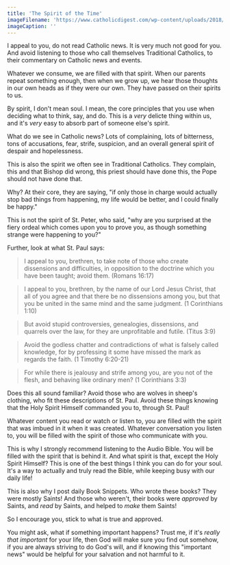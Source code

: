 ```yaml
---
title: 'The Spirit of the Time'
imageFilename: 'https://www.catholicdigest.com/wp-content/uploads/2018/05/Jean_II_Restout_-_Pentec%C3%B4te.jpg'
imageCaption: ''
---
```


I appeal to you, do not read Catholic news. It is very much not good for you. And avoid listening to those who call themselves Traditional Catholics, to their commentary on Catholic news and events.

Whatever we consume, we are filled with that spirit. When our parents repeat something enough, then when we grow up, we hear those thoughts in our own heads as if they were our own. They have passed on their spirits to us.

By spirit, I don't mean soul. I mean, the core principles that you use when deciding what to think, say, and do. This is a *very* delicte thing within us, and it's *very* easy to absorb part of someone else's spirit.

What do we see in Catholic news? Lots of complaining, lots of bitterness, tons of accusations, fear, strife, suspicion, and an overall general spirit of despair and hopelessness.

This is also the spirit we often see in Traditional Catholics. They complain, this and that Bishop did wrong, this priest should have done this, the Pope should not have done that.

Why? At their core, they are saying, "if only those in charge would actually stop bad things from happening, my life would be better, and I could finally be happy."

This is not the spirit of St. Peter, who said, "why are you surprised at the fiery ordeal which comes upon you to prove you, as though something strange were happening to you?"

Further, look at what St. Paul says:

> I appeal to you, brethren, to take note of those who create dissensions and difficulties, in opposition to the doctrine which you have been taught; avoid them. (Romans 16:17)

> I appeal to you, brethren, by the name of our Lord Jesus Christ, that all of you agree and that there be no dissensions among you, but that you be united in the same mind and the same judgment. (1 Corinthians 1:10)

> But avoid stupid controversies, genealogies, dissensions, and quarrels over the law, for they are unprofitable and futile. (Titus 3:9)

> Avoid the godless chatter and contradictions of what is falsely called knowledge, for by professing it some have missed the mark as regards the faith. (1 Timothy 6:20-21)

> For while there is jealousy and strife among you, are you not of the flesh, and behaving like ordinary men? (1 Corinthians 3:3)

Does this all sound familiar? Avoid those who are wolves in sheep's clothing, who fit these descriptions of St. Paul. Avoid these things knowing that the Holy Spirit Himself commanded you to, through St. Paul!

Whatever content you read or watch or listen to, you are filled with the spirit that was imbued in it when it was created. Whatever conversation you listen to, you will be filled with the spirit of those who communicate with you.

This is why I strongly recommend listening to the Audio Bible. You will be filled with the spirit that is behind it. And what spirit is that, except the Holy Spirit Himself? This is one of the best things I think you can do for your soul. It's a way to actually and truly read the Bible, while keeping busy with our daily life!

This is also why I post daily Book Snippets. Who wrote these books? They were mostly Saints! And those who weren't, their books were *approved* by Saints, and *read* by Saints, and helped to *make* them Saints!

So I encourage you, stick to what is true and approved.

You might ask, what if something important happens? Trust me, if it's *really that important* for your life, then God will make sure you find out somehow, if you are always striving to do God's will, and if knowing this "important news" would be helpful for your salvation and not harmful to it.
